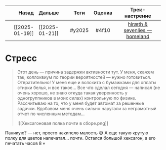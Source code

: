 |          Назад | Дальше         |  Теги  | Оценка |                                        Трек-настрение                                        |
| --------------:|:-------------- |:------:|:------:|:--------------------------------------------------------------------------------------------:|
| [[2025-01-19]] | [[2025-01-21]] | #y2025 | #4f10  | [hiræth & sevenlies — homeland](https://youtube.com/watch?v=oTtW1tPOpXs&si=Jra9MkO_ZyGZer7M) | 

# Стресс
> Этот день — причина задержки активности тут. У меня, скажем так, коллоквиум по теории вероятностей — нужно готовиться. Отвратительно! У меня еще и волокита с бумажками для оплаты стирки белья, и все такое... Все что сделал сегодня — написал (не очень хорошо, не знаю откуда такая уверенность у одногруппников в моих силах) контрольную по физике. Рассчитываю на то, что у меня будет автомат за решенные задачки. Вдобавом меня очень сильно наругали за неграмотный отчет по численным методам...
> 
> ![[Хексагоновая полка почти в сборе.png]]

Паникую? — нет, просто накипело малость 😅 А еще такую крутую полку для цветов напечатал... почти. Остался большой хексагон, а его печатать часов 8 💀
